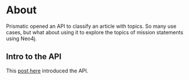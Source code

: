 # About
Prismatic opened an API to classify an article with topics.  So many use cases, but what about using it to explore the topics of mission statements using Neo4j.


## Intro to the API
This [post here](http://blog.getprismatic.com/interest-graph-api/) introduced the API.



